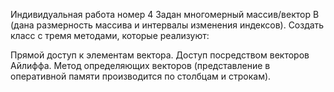 Индивидуальная работа номер 4
Задан многомерный массив/вектор B (дана размерность массива и интервалы изменения индексов). Создать класс с тремя методами, которые реализуют:

Прямой доступ к элементам вектора.
Доступ посредством векторов Айлиффа.
Метод определяющих векторов (представление в оперативной памяти производится по столбцам и строкам).
